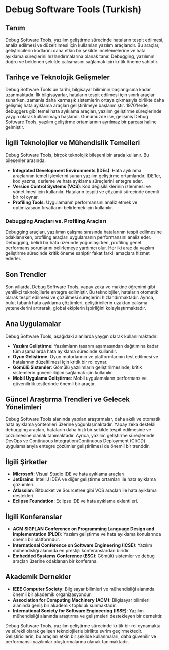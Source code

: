 # Debug Software Tools (Turkish)

## Tanım

Debug Software Tools, yazılım geliştirme sürecinde hataların tespit edilmesi, analiz edilmesi ve düzeltilmesi için kullanılan yazılım araçlarıdır. Bu araçlar, geliştiricilerin kodlarını daha etkin bir şekilde incelemelerine ve hata ayıklama süreçlerini hızlandırmalarına olanak tanır. Debugging, yazılımın doğru ve beklenen şekilde çalışmasını sağlamak için kritik öneme sahiptir.

## Tarihçe ve Teknolojik Gelişmeler

Debug Software Tools'un tarihi, bilgisayar biliminin başlangıcına kadar uzanmaktadır. İlk bilgisayarlar, hataların tespit edilmesi için sınırlı araçlar sunarken, zamanla daha karmaşık sistemlerin ortaya çıkmasıyla birlikte daha gelişmiş hata ayıklama araçları geliştirilmeye başlanmıştır. 1970'lerde, debuggers gibi temel hata ayıklama araçları, yazılım geliştirme süreçlerinde yaygın olarak kullanılmaya başlandı. Günümüzde ise, gelişmiş Debug Software Tools, yazılım geliştirme ortamlarının ayrılmaz bir parçası haline gelmiştir.

## İlgili Teknolojiler ve Mühendislik Temelleri

Debug Software Tools, birçok teknolojik bileşeni bir arada kullanır. Bu bileşenler arasında:

- **Integrated Development Environments (IDEs)**: Hata ayıklama araçlarının temel işlevlerini sunan yazılım geliştirme ortamlarıdır. IDE'ler, kod yazma, derleme ve hata ayıklama süreçlerini entegre eder.
- **Version Control Systems (VCS)**: Kod değişikliklerinin izlenmesi ve yönetilmesi için kullanılır. Hataların tespiti ve çözümü sürecinde önemli bir rol oynar.
- **Profiling Tools**: Uygulamanın performansını analiz etmek ve optimizasyon fırsatlarını belirlemek için kullanılır.

### Debugging Araçları vs. Profiling Araçları

Debugging araçları, yazılımın çalışma sırasında hatalarının tespit edilmesine odaklanırken, profiling araçları uygulamanın performansını analiz eder. Debugging, belirli bir hata üzerinde yoğunlaşırken, profiling genel performans sorunlarını belirlemeye yardımcı olur. Her iki araç da yazılım geliştirme sürecinde kritik öneme sahiptir fakat farklı amaçlara hizmet ederler.

## Son Trendler

Son yıllarda, Debug Software Tools, yapay zeka ve makine öğrenimi gibi yenilikçi teknolojilerle entegre edilmiştir. Bu teknolojiler, hataların otomatik olarak tespit edilmesi ve çözülmesi süreçlerini hızlandırmaktadır. Ayrıca, bulut tabanlı hata ayıklama çözümleri, geliştiricilerin uzaktan çalışma yeteneklerini artırarak, global ekiplerin işbirliğini kolaylaştırmaktadır.

## Ana Uygulamalar

Debug Software Tools, aşağıdaki alanlarda yaygın olarak kullanılmaktadır:

- **Yazılım Geliştirme**: Yazılımların tasarım aşamasından dağıtımına kadar tüm aşamalarda hata ayıklama sürecinde kullanılır.
- **Oyun Geliştirme**: Oyun motorlarının ve platformlarının test edilmesi ve hatalarının düzeltilmesi için kritik bir rol oynar.
- **Gömülü Sistemler**: Gömülü yazılımların geliştirilmesinde, kritik sistemlerin güvenilirliğini sağlamak için kullanılır.
- **Mobil Uygulama Geliştirme**: Mobil uygulamaların performans ve güvenilirlik testlerinde önemli bir araçtır.

## Güncel Araştırma Trendleri ve Gelecek Yönelimleri

Debug Software Tools alanında yapılan araştırmalar, daha akıllı ve otomatik hata ayıklama yöntemleri üzerine yoğunlaşmaktadır. Yapay zeka destekli debugging araçları, hataların daha hızlı bir şekilde tespit edilmesine ve çözülmesine olanak tanımaktadır. Ayrıca, yazılım geliştirme süreçlerinde DevOps ve Continuous Integration/Continuous Deployment (CI/CD) uygulamalarıyla entegre çözümler geliştirilmesi de önemli bir trenddir.

## İlgili Şirketler

- **Microsoft**: Visual Studio IDE ve hata ayıklama araçları.
- **JetBrains**: IntelliJ IDEA ve diğer geliştirme ortamları ile hata ayıklama çözümleri.
- **Atlassian**: Bitbucket ve Sourcetree gibi VCS araçları ile hata ayıklama destekleri.
- **Eclipse Foundation**: Eclipse IDE ve hata ayıklama eklentileri.

## İlgili Konferanslar

- **ACM SIGPLAN Conference on Programming Language Design and Implementation (PLDI)**: Yazılım geliştirme ve hata ayıklama konularında önemli bir platformdur.
- **International Conference on Software Engineering (ICSE)**: Yazılım mühendisliği alanında en prestijli konferanslardan biridir.
- **Embedded Systems Conference (ESC)**: Gömülü sistemler ve debug araçları üzerine odaklanan bir konferans.

## Akademik Dernekler

- **IEEE Computer Society**: Bilgisayar bilimleri ve mühendisliği alanında önemli bir akademik organizasyondur.
- **Association for Computing Machinery (ACM)**: Bilgisayar bilimleri alanında geniş bir akademik topluluk sunmaktadır.
- **International Society for Software Engineering (ISSE)**: Yazılım mühendisliği alanında araştırma ve gelişmeleri destekleyen bir dernektir. 

Debug Software Tools, yazılım geliştirme sürecinde kritik bir rol oynamakta ve sürekli olarak gelişen teknolojilerle birlikte evrim geçirmektedir. Geliştiricilerin, bu araçları etkin bir şekilde kullanmaları, daha güvenilir ve performanslı yazılımlar oluşturmalarına olanak tanımaktadır.